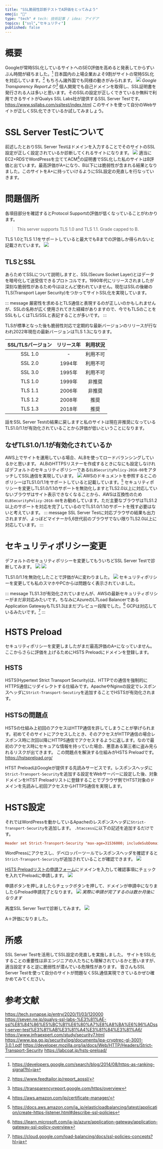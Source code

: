 ```yaml
---
title: "SSL脆弱性診断テストでA評価をとってみよう"
emoji: "🐁"
type: "tech" # tech: 技術記事 / idea: アイデア
topics: ["ssl","セキュリティ"]
published: false
---
```


# 概要
Googleが常時SSL化しているサイトへのSEO評価を高めると発表してからずいぶん時間が経ちました。[^1]
日本国内の上場企業およそ9割がサイトの常時SSL化を対応しています。[^2]
もちろん諸外国でも同様の動きがみられます。
![](/images/ssl-check-test/image3.png)
*Google Transparency Reportより[^3]*
個人開発でも自己ドメインを取得し、SSL証明書を発行される人は多いと思います。そのSSLの設定が正しくできているか無料で利用できるサイトがQualys SSL Labs社が提供するSSL Server Testです。
https://www.ssllabs.com/ssltest/index.html
このサイトを使って自分のWebサイトが正しくSSL化できているか試してみましょう。

[^1]: https://developers.google.com/search/blog/2014/08/https-as-ranking-signal?hl=ja

[^2]: https://www.feedtailor.jp/report_aossl/

[^3]: https://transparencyreport.google.com/https/overview
# SSL Server Testについて
前述したとおりSSL Server Testはドメインを入力することでそのサイトのSSL設定が正しく設定されているか診断してくれるサイトになります。
![](/images/ssl-check-test/image1.png)
適当にEC2+RDSでWordPressを立ててACM[^4]の証明書でSSL化した私のサイトはB評価と出ています。最高評価がA+になり、B以下には脆弱性が含まれる結果となりました。このサイトをA+に持っていけるようにSSL設定の見直しを行なっていきます。

[^4]: https://aws.amazon.com/jp/certificate-manager/

# 問題個所
各項目部分を確認するとProtocol Supportの評価が低くなっていることがわかります。
>This server supports TLS 1.0 and TLS 1.1. Grade capped to B. 

TLS 1.0とTLS 1.1をサポートしていると最大でもBまでの評価しか得られないと記載されています。
![](/images/ssl-check-test/image2.png)

## TLSとSSL
あらためてSSLについて説明しますと、SSL(Secure Socket Layer)とはデータを暗号化して送受信できるプロトコルです。1990年代にリリースされましたが深刻な脆弱性があるため今はほとんど使われていません。現在はSSLの後継のTLS(Transport Layer Security)をつかってサイトSSL化を実現しています。

::: message
厳密性を求めるとTLS通信と表現するのが正しいのかもしれませんが、SSLの名称が広く使用されてきた経緯がありますので、今でもTLSのことをSSLもしくはTLS/SSLと表記することが多いです。
:::

TLSが標準となった後も脆弱性対応で定期的な最新バージョンのリリースが行なわれ2022年現在の最新バージョンはTLS 1.3になります。

| SSL/TLSバージョン | リリース年 | 利用状況 |
| :---: | :---: | :---: |
| SSL 1.0 | - | 利用不可 |
| SSL 2.0 | 1994年 | 利用不可 |
| SSL 3.0 | 1995年 | 利用不可 |
| TLS 1.0 | 1999年 | 非推奨 |
| TLS 1.1 | 2006年 | 非推奨 |
| TLS 1.2 | 2008年 | 推奨 |
| TLS 1.3 | 2018年 | 推奨 |

話をSSL Server Testの結果に戻しますと私のサイトは現在非推奨になっているTLS1.0/1.1が有効化されていることから評価が低いということになります。

## なぜTLS1.0/1.1が有効化されているか
AWS上でサイトを運用している場合、ALBを使ってロードバランシングしているかと思います。
ALBのHTTPSリスナーを作成するときになにも設定しなければデフォルトのセキュリティポリシーである`ELBSecurityPolicy-2016-08`をアタッチしてSSL通信を実現しています。
![](/images/ssl-check-test/image4.png)
AWSのドキュメントを参照するとこのポリシーはTLS1.0/1.1をサポートしていると記載しています。[^5]
セキュリティポリシーを変更しTLS1.0/1.1のサポートを無効化しますとTLS2.0以上に対応していないブラウザはサイト表示できなくなることから、AWSは互換性のため`ELBSecurityPolicy-2016-08`をお勧めしています。ただ主要なブラウザはTLS1.2以上のサポートを対応を完了しているのでTLS1.0/1.1のサポートを残す必要はないと考えています。
::: message
SSL Server Testに対応ブラウザの結果も出力されますが、よっぼどマイナーか5,6世代前のブラウザでない限りTLS2.0以上に対応しています。
:::

[^5]: https://docs.aws.amazon.com/ja_jp/elasticloadbalancing/latest/application/create-https-listener.html#describe-ssl-policies

# セキュリティポリシー変更
デフォルトのセキュリティポリシーを変更してもういちどSSL Server Testで診断してみます。
![](/images/ssl-check-test/image5.png)
![](/images/ssl-check-test/image6.png)

TLS1.0/1.1を無効化したことで評価がAに変わりました。
![](/images/ssl-check-test/image7.png)
セキュリティポリシーを変更しても私のスマホやPCからは問題なく表示されていました。

::: message
TLS1.3が有効化されていませんが、AWSの最新セキュリティポリシーがまだ非対応みたいです。ちなみにAzureのL7Load BalancerであるApplication GatewayもTLS1.3はまだプレビュー段階でした。[^6] GCPは対応しているみたいです。[^7]
:::

[^6]: https://learn.microsoft.com/ja-jp/azure/application-gateway/application-gateway-ssl-policy-overview

[^7]: https://cloud.google.com/load-balancing/docs/ssl-policies-concepts?hl=ja

# HSTS Preload
セキュリティポリシーを変更しましたがまだ最高評価のA+になっていません。ここからさらに評価を上げるためにHSTS Preloadにドメインを登録します。

## HSTS
HSTS(Hypertext Strict Transport Security)は、HTTPでの通信を強制的にHTTPS通信にリダイレクトする仕組みです。ApacheやNginxの設定でレスポンスヘッダに`Strict-Transport-Secutiry`を追加することでHSTSが有効化されます。

## HSTSの問題点
HSTSの仕組み上初回のアクセスはHTTP通信を許してしまうことが挙げられます。初めてそのサイトにアクセスしたとき、そのアクセスがHTTP通信の場合レスポンス時に次回以降にHTTPS通信でアクセスするように返します。なので最初のアクセス時にセキュアな情報を持っていた場合、悪意ある第三者に盗み見られるリスクが出てきます。
この問題点を解決する仕組みがHSTS Preloadです。
https://hstspreload.org/

HTST PreloadはGoogleが提供する先読みサービスです。レスポンスヘッダに`Strict-Transport-Security`を追加する設定をWebサーバーに設定した後、対象ドメインをHTST Preloadリストに登録することでブラウザ側でHTST対象のドメインを先読みし初回アクセスからHTTPS通信を実現します。

# HSTS設定
それではWordPressを動かしているApacheのレスポンスヘッダに`Strict-Transport-Security`を追加します。
`.htaccess`に以下の記述を追加するだけです。

```conf
Header set Strict-Transport-Security "max-age=31536000; includeSubDomains; preload"
```

WordPressにアクセスし、デベロッパーツールでレスポンスヘッダを確認すると`Strict-Transport-Security`が追加されていることが確認できます。
![](/images/ssl-check-test/image9.png)

[HSTS Preloadリストの申請フォーム](https://hstspreload.org/)にドメインを入力して確認事項にチェックを入れてPreloadに申請します。
![](/images/ssl-check-test/image10.png)

申請ボタンを押しましたらチェックボタンを押して、ドメインが申請中になりましたらPreload申請完了となります。
![](/images/ssl-check-test/image11.png)
*実際に申請が完了するのは数か月後になります*

再度SSL Server Testで診断してみます。
![](/images/ssl-check-test/image12.png)

A＋評価になりました。

# 所感
SSL Server Testを活用してSSL設定の見直しを実施しました。
サイトをSSL化することの重要性は非エンジニアの人たちにも理解されているかと思いますが、適当設定すると逆に脆弱性が潜んでいる危険性があります。
皆さんもSSL Server Testを使って自分のサイトが問題なくSSL通信実現できているかぜひ確かめてみてください。

# 参考文献
https://tech.synapse.jp/entry/2020/11/03/120000
https://seven.ne.jp/qualys-ssl-labs-%E3%81%AE-ssl%E8%84%86%E5%BC%B1%E6%80%A7%E8%A8%BA%E6%96%ADssl-server-test%E3%81%AB%E3%81%A4%E3%81%84%E3%81%A6/
https://www.infraexpert.com/study/security7.html
https://www.ipa.go.jp/security/ipg/documents/ipa-cryptrec-gl-3001-3.0.1.pdf
https://developer.mozilla.org/ja/docs/Web/HTTP/Headers/Strict-Transport-Security
https://labcoat.jp/hsts-preload/